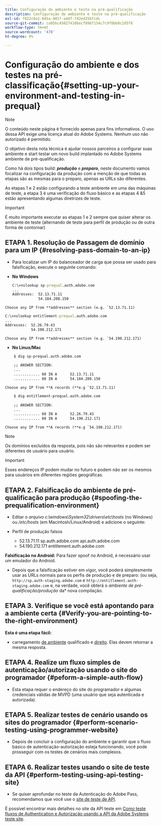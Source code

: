 ```yaml
---
title: Configuração do ambiente e teste na pré-qualificação
description: Configuração do ambiente e teste na pré-qualificação
exl-id: f822c0a1-045a-401f-a44f-742ed25bfcdc
source-git-commit: ca95bc45027410becf8987154c7c9f8bb8c2d5f8
workflow-type: tm+mt
source-wordcount: '478'
ht-degree: 0%

---
```


# Configuração do ambiente e dos testes na pré-classificação{#setting-up-your-environment-and-testing-in-prequal}

>[!NOTE]
>
>O conteúdo neste página é fornecido apenas para fins informativos. O uso dessa API exige uma licença atual do Adobe Systems. Nenhum uso não autorizado é permitido.

O objetivo desta nota técnica é ajudar nossos parceiros a configurar suas ambiente e start testar um novo build implantado no Adobe Systems ambiente de pré-qualificação.

Como há dois tipos build: ***produção*** e ***preparo***, neste documento vamos focalizar na configuração da produção com a menção de que todas as etapas são as mesmas para o preparo, apenas as URLs são diferentes.

As etapas 1 e 2 estão configurando a teste ambiente em uma das máquinas de teste, a etapa 3 é uma verificação do fluxo básico e as etapas 4 &amp;5 estão apresentando algumas diretrizes de teste.

>[!IMPORTANT]
>
> É muito importante executar as etapas 1 e 2 sempre que quiser alterar os ambiente de teste (alternando de teste para perfil de produção ou de outra forma de contornar)


## ETAPA 1. Resolução de Passagem de domínio para um IP {#resolving-pass-domain-to-an-ip}

* Para localizar um IP do balanceador de carga que possa ser usado para falsificação, execute o seguinte comando:

* **No Windows**

  ```cmd
  C:\>nslookup sp-prequal.auth.adobe.com
  ...
  Addresses:  52.13.71.11
              54.184.208.150
  ```

```Choose any IP from **addresses** section (e.g. `52.13.71.11)```

```cmd
C:\>nslookup entitlement-prequal.auth.adobe.com 
...
Addresses:  52.26.79.43
            54.190.212.171
```

```Choose any IP from **addresses** section (e.g. `54.190.212.171)```


* **No Linux/Mac**

```sh
    $ dig sp-prequal.auth.adobe.com
    
    ;; ANSWER SECTION:
    ...
    ............ 60 IN A      52.13.71.11
    ............ 60 IN A      54.184.208.150
```

```Choose any IP from **A records (**e.g `52.13.71.11)```

```sh
    $ dig entitlement-prequal.auth.adobe.com
    
    ;; ANSWER SECTION:
    ...
    ............ 60 IN A      52.26.79.43
    ............ 60 IN A      54.190.212.171
```

```Choose any IP from **A records (**e.g `54.190.212.171)```

>[!NOTE]
>
>Os domínios excluídos da resposta, pois não são relevantes e podem ser diferentes de usuário para usuário.

>[!IMPORTANT]
>
> Esses endereços IP podem mudar no futuro e podem não ser os mesmos para usuários em diferentes regiões geográficas.


## ETAPA 2.  Falsificação do ambiente de pré-qualificação para produção {#spoofing-the-prequalification-environment}

* Editar o *arquivo c:\\windows\\System32\\drivers\\etc\\hosts* (no Windows) ou */etc/hosts* (em Macintosh/Linux/Android) e adicione o seguinte:

* Perfil de produção falsos
   * 52.13.71.11 sp.auth.adobe.com api.auth.adobe.com
   * 54.190.212.171 entitlement.auth.adobe.com

**Falsificação no Android:** Para fazer spoof no Android, é necessário usar um emulador do Android.

* Depois que a falsificação estiver em vigor, você poderá simplesmente usar as URLs normais para os perfis de produção e de preparo: (ou seja, `http://sp.auth-staging.adobe.com` e `http://entitlement.auth-staging.adobe.com` e, na verdade, você obterá o *ambiente de pré-qualificação/produção* da* nova compilação.


## ETAPA 3.  Verifique se você está apontando para a ambiente certa {#Verify-you-are-pointing-to-the-right-environment}

**Esta é uma etapa fácil:**

* carregamento [de ambiente](https://entitlement-prequal.auth.adobe.com/environment.html) qualificado e [direito](https://entitlement.auth.adobe.com/environment.html). Elas devem retornar a mesma resposta.


## ETAPA 4.  Realize um fluxo simples de autenticação/autorização usando o site do programador {#peform-a-simple-auth-flow}

* Esta etapa requer o endereço do site do programador e algumas credenciais válidas de MVPD (uma usuário que seja autenticada e autorizada).

## ETAPA 5.  Realizar testes de cenário usando os sites do programador {#perform-scenario-testing-using-programmer-website}

* Depois de concluir a configuração do ambiente e garantir que o fluxo básico de autenticação-autorização esteja funcionando, você pode prosseguir com os testes de cenários mais complexos.


## ETAPA 6.  Realizar testes usando o site de teste da API {#perform-testing-using-api-testing-site}

* Se quiser aprofundar no teste da Autenticação do Adobe Pass, recomendamos que você use o [site de teste de API](http://entitlement-prequal.auth.adobe.com/apitest/api.html).

É possível encontrar mais detalhes no site da API teste em [Como teste fluxos de Authentication e Autorização usando a API da Adobe Systems teste site](/help/authentication/integration-guide-programmers/legacy/notes-technical/test-authn-authz-flows-using-adobes-api-test-site.md).
